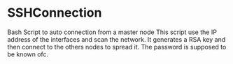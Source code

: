 # SSHConnection
Bash Script to auto connection from a master node
This script use the IP address of the interfaces and scan the network.
It generates a RSA key and then connect to the others nodes to spread it. 
The password is supposed to be known ofc.
